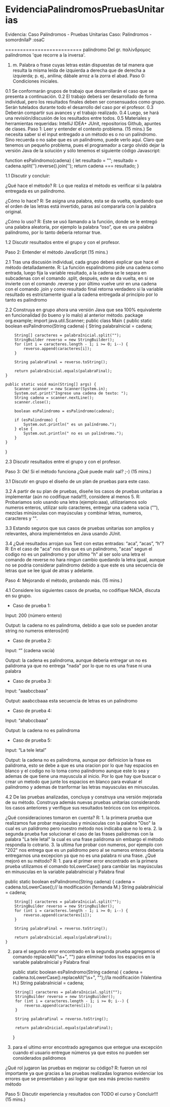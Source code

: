 # EvidenciaPalindromosPruebasUnitarias
Evidencia: Caso Palíndromos - Pruebas Unitarias
Caso: Palíndromos - somordnílaP :osaC

==========================
palíndromo
Del gr. παλίνδρομος palíndromos 'que recorre a la inversa'.

1. m. Palabra o frase cuyas letras están dispuestas de tal manera que resulta la misma leída de izquierda a derecha que de derecha a izquierda; p. ej., anilina; dábale arroz a la zorra el abad.
Paso 0: Condiciones iniciales.

0.1 Se conformarán grupos de trabajo que desarrollarán el caso que se presenta a continuación.
0.2 El trabajo deberá ser desarrollado de forma individual, pero los resultados finales deben ser consensuados como grupo.
Serán tutelados durante todo el desarrollo del caso por el profesor.
0.3 Deberán compartir sus avances y el trabajo realizado.
0.4 Luego, se hará una revisión/discusión de los resultados entre todos.
0.5 Materiales y herramientas requeridas: IntelliJ IDEA+ JUnit, repositorios Github, apuntes de clases.
Paso 1: Leer y entender el contexto problema. (15 mins.)
Se necesita saber si el input entregado a un método es o no un palíndromo. Sino recuerda o no sabe que es un palíndromo, puede verlo aquí.
Claro que tenemos un pequeño problema, pues el programador a cargo olvidó dejar la versión Java de la solución y sólo tenemos el siguiente código Javascript:

function esPalindromo(cadena) {
let resultado = "";
resultado = cadena.split('').reverse().join('');
return cadena === resultado;
}

1.1 Discutir y concluir:

¿Qué hace el método?
R: Lo que realiza el método es verificar si la palabra entregada es un palíndromo. 

¿Cómo lo hace?
R: Se asigna una palabra, esta se da vuelta, quedando que el orden de las letras está invertido, paras así compararla con la palabra original.

¿Cómo lo uso?
R: Este se usó llamando a la función, donde se le entregó una palabra aleatoria, por ejemplo la palabra “oso”, que es una palabra palíndromo, por lo tanto debería retornar true.

1.2 Discutir resultados entre el grupo y con el profesor.

Paso 2: Entender el método JavaScript (15 mins.)

2.1 Tras una discusión individual, cada grupo deberá explicar que hace el método detalladamente.
R: La función espalindromo pide una cadena como entrada, luego fija la variable resultado, a la cadena se le separa en subcadenas con el comando .split, después, este se da vuelta, en si se invierte con el comando .reverse y por último  vuelve unir en una cadena con el comando .join y como resultado final retorna verdadero si la variable resultado es estrictamente igual a la cadena entregada al principio por lo tanto es palindromo 


2.2 Construya en grupo ahora una versión Java que sea 100% equivalente en funcionalidad (lo bueno y lo malo) al anterior método.
package org.example;
import java.util.Scanner;
public class Main {
    public static boolean esPalindromo(String cadena) {
        String palabraInicial = cadena;

        String[] caracteres = palabraInicial.split("");
        StringBuilder reverso = new StringBuilder();
        for (int i = caracteres.length - 1; i >= 0; i--) {
            reverso.append(caracteres[i]);
        }

        String palabraFinal = reverso.toString();

        return palabraInicial.equals(palabraFinal);
    }

    public static void main(String[] args) {
        Scanner scanner = new Scanner(System.in);
        System.out.print("Ingrese una cadena de texto: ");
        String cadena = scanner.nextLine();
        scanner.close();

        boolean esPalindromo = esPalindromo(cadena);

        if (esPalindromo) {
            System.out.println(" es un palíndromo.");
        } else {
            System.out.println(" no es un palíndromo.");
        }
    }
}

2.3 Discutir resultados entre el grupo y con el profesor.

Paso 3: Ok! Si el método funciona ¿Qué puede malir sal? ;-) (15 mins.)

3.1 Discutir en grupo el diseño de un plan de pruebas para este caso.

3.2 A partir de su plan de pruebas, diseñe los casos de pruebas unitarias a implementar (aún no codifique nada!!!), considere al menos 5.
R: Probariamos solo usando una letra (ejemplo:aaa), utilizariamos solo numeros enteros, utilizar solo caracteres, entregar una cadena vacia (""), mezclas minúsculas con mayúsculas y combinar letras, numeros, caracteres y "".

3.3 Estando seguros que sus casos de pruebas unitarias son amplios y relevantes, ahora impleméntelos en Java usando JUnit.

3.4 ¿Qué resultados arrojan sus Test con estas entradas: “aca”, “acas”, “h”?
R: En el caso de "aca" nos dira que es un palindromo, "acas" segun el codigo no es un palindromo y por ultimo "h" al ser solo una letra el comando de reverse no hara ningun cambio quedando la letra igual, aunque no se podria considerar palindromo debido a que este es una secuencia de letras que se lee igual de atras y adelante.

Paso 4: Mejorando el método, probando más. (15 mins.)

4.1 Considere los siguientes casos de prueba, no codifique NADA, discuta en su grupo.

- Caso de prueba 1:

Input: 200 (número entero)

Output: la cadena no es palindroma, debido a que solo se pueden anotar string no numeros enteros(int)

- Caso de prueba 2:

Input: “” (cadena vacía)

Output: la cadena es palindroma, aunque deberia entregar un no es palidroma ya que no entrega "nada" por lo que no es una frase ni una palabra

- Caso de prueba 3:

Input: “aaabccbaaa”

Output: aaabccbaaa esta secuencia de letras es un palindromo

- Caso de prueba 4:

Input: “ahabccbaaa”

Output: la cadena no es palindroma

- Caso de prueba 5:

Input: “La tele letal”

Output: la cadena no es palindroma, aunque por definicion la frase es palidroma, esto se debe a que es una oracion por lo que hay espacios en blanco y el codigo no lo toma como palindromo aunque este lo sea y ademas de que tiene una mayuscula al inicio. Por lo que hay que buscar o crear un metodo que junte los espacios en blanco para evaluar el palindromo y ademas de tranformar las letras mayusculas en minusculas.

4.2 De las pruebas analizadas, concluya y construya una versión mejorada de su método. Construya además nuevas pruebas unitarias considerando los casos anteriores y verifique sus resultados teóricos con los empíricos.

¿Qué consideraciones tomaron en cuenta?
R: 1. la primera prueba que realizamos fue probar mayúsculas y minúsculas con la palabra "Oso" la cual es un palídromo pero nuestro método nos indicaba que no lo era.
2. la segunda prueba fue solucionar el caso de las frases palidromas con la palabra "La tele letal" la cual es una frase palídroma sin embargo el método respondia lo cotrario.
3. la ultima fue probar con numeros, por ejemplo con "202" nos entrega que es un palidromo pero al se numeros enteros deberia entregarnos una excepcion ya que no es una palabra ni una frase.
¿Qué mejoró en su método?
R: 1. para el primer error encontrado en la primera prueba utilizamos el comando toLowerCase() para cambiar las mayúsculas en minusculas en la variable palabraInicial y Palabra final

 public static boolean esPalindromo(String cadena) {
        cadena = cadena.toLowerCase();// la modificación (fernanda M.)
        String palabraInicial = cadena;

        String[] caracteres = palabraInicial.split("");
        StringBuilder reverso = new StringBuilder();
        for (int i = caracteres.length - 1; i >= 0; i--) {
            reverso.append(caracteres[i]);
        }

        String palabraFinal = reverso.toString();

        return palabraInicial.equals(palabraFinal);
    }
2. para el segundo error encontrado en la segunda prueba agregamos el comando replaceAll("\\s+", "") para eliminar todos los espacios en la variable palabraInicial y Palabra final

     public static boolean esPalindromo(String cadena) {
        cadena = cadena.toLowerCase().replaceAll("\\s+", "");//la modificación (Valentina H.)
        String palabraInicial = cadena;

        String[] caracteres = palabraInicial.split("");
        StringBuilder reverso = new StringBuilder();
        for (int i = caracteres.length - 1; i >= 0; i--) {
            reverso.append(caracteres[i]);
        }

        String palabraFinal = reverso.toString();

        return palabraInicial.equals(palabraFinal);
    }  

3. para el ultimo error encontrado agregamos que entegue una excepción cuando el usuario entregue números ya que estos no pueden ser considerados palídromos 
 
¿Qué rol jugaron las pruebas en mejorar su código?
R: fueron un rol importante ya que gracias a las pruebas realizadas logramos evidenciar los errores que se presentaban y asi lograr que sea más preciso nuestro método 

Paso 5: Discutir experiencia y resultados con TODO el curso y Concluir!!! (15 mins.)
